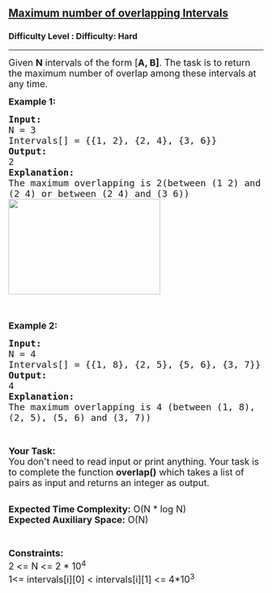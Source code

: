 <h2><a href="https://www.geeksforgeeks.org/problems/intersecting-intervals/1?itm_source=geeksforgeeks&itm_medium=article&itm_campaign=practice_card">Maximum number of overlapping Intervals</a></h2><h3>Difficulty Level : Difficulty: Hard</h3><hr><div class="problems_problem_content__Xm_eO"><p><span style="font-size:18px">Given&nbsp;<strong>N</strong>&nbsp;intervals of the form [<strong>A, B]</strong>. The task is to return the maximum number of overlap among these intervals at any time.</span></p>

<p><span style="font-size:18px"><strong>Example 1:</strong></span></p>

<pre><span style="font-size:18px"><strong>Input:</strong>
N = 3
Intervals[] = {{1, 2}, {2, 4}, {3, 6}}
<strong>Output: </strong>
2
<strong>Explanation:</strong> 
The maximum overlapping is 2(between (1 2) and 
(2 4) or between (2 4) and (3 6))</span>&nbsp;
<img alt="" src="https://media.geeksforgeeks.org/img-practice/overlapping-300x189-1648453947.png" style="height:189px; width:300px">
<span style="font-size:18px">
</span>
</pre>

<p><span style="font-size:18px"><strong>Example 2:</strong></span></p>

<pre><span style="font-size:18px"><strong>Input:</strong>
N = 4
Intervals[] = {{1, 8}, {2, 5}, {5, 6}, {3, 7}}
<strong>Output: </strong>
4
<strong>Explanation:</strong> 
The maximum overlapping is 4 (between (1, 8), 
(2, 5), (5, 6) and (3, 7))</span></pre>

<p>&nbsp;</p>

<p><span style="font-size:18px"><strong>Your Task:&nbsp;&nbsp;</strong><br>
You don't need to read input or print anything. Your task is to complete the function <strong>overlap</strong></span><span style="font-size:18px"><strong>()</strong>&nbsp;which takes a list of pairs as input and returns an integer&nbsp;as output.</span><br>
&nbsp;</p>

<p><span style="font-size:18px"><strong>Expected Time Complexity:</strong> O(N * log N)<br>
<strong>Expected Auxiliary Space:</strong> O(N)</span></p>

<p>&nbsp;</p>

<p><span style="font-size:18px"><strong>Constraints:</strong><br>
2 &lt;= N&nbsp;&lt;= 2 * 10<sup>4</sup><br>
1&lt;= intervals[i][0] &lt; intervals[i][1] &lt;= 4*10<sup>3</sup></span></p>
</div>
